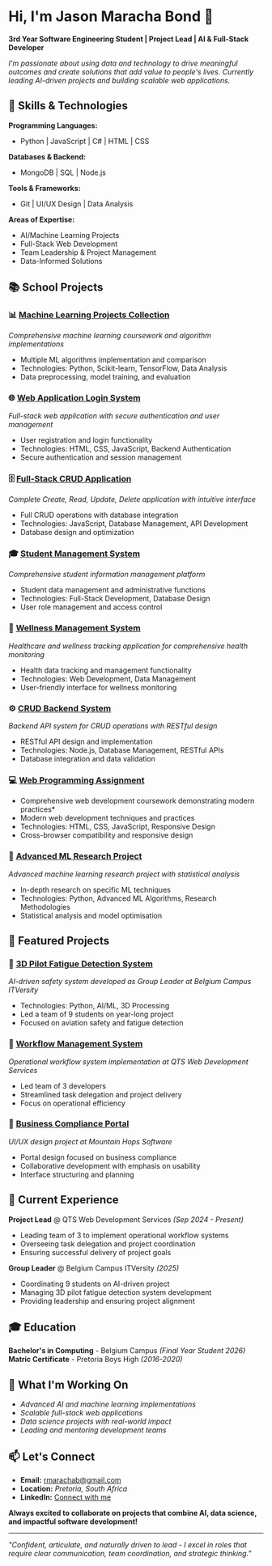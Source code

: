 # Hi, I'm Jason Maracha Bond 👋

**3rd Year Software Engineering Student | Project Lead | AI & Full-Stack Developer**

*I'm passionate about using data and technology to drive meaningful outcomes and create solutions that add value to people's lives. Currently leading AI-driven projects and building scalable web applications.*

## **🚀 Skills & Technologies**

**Programming Languages:**
- Python | JavaScript | C# | HTML | CSS

**Databases & Backend:**
- MongoDB | SQL | Node.js

**Tools & Frameworks:**
- Git | UI/UX Design | Data Analysis

**Areas of Expertise:**
- AI/Machine Learning Projects
- Full-Stack Web Development
- Team Leadership & Project Management
- Data-Informed Solutions

## **📚 School Projects**

### 📊 [Machine Learning Projects Collection](https://github.com/AnnMariDB/MLG382-Projects)
*Comprehensive machine learning coursework and algorithm implementations*
- Multiple ML algorithms implementation and comparison
- Technologies: Python, Scikit-learn, TensorFlow, Data Analysis
- Data preprocessing, model training, and evaluation

### 🌐 [Web Application Login System](https://github.com/EaglesNest-01/Milestone-1-Web-Application-Login-Registration-System)
*Full-stack web application with secure authentication and user management*
- User registration and login functionality
- Technologies: HTML, CSS, JavaScript, Backend Authentication
- Secure authentication and session management

### 🗄️ [Full-Stack CRUD Application](https://github.com/EaglesNest-01/CRUD-APP)
*Complete Create, Read, Update, Delete application with intuitive interface*
- Full CRUD operations with database integration
- Technologies: JavaScript, Database Management, API Development
- Database design and optimization

### 🎓 [Student Management System](https://github.com/EaglesNest-01/StudentManagemen...)
*Comprehensive student information management platform*
- Student data management and administrative functions
- Technologies: Full-Stack Development, Database Design
- User role management and access control

### 🏥 [Wellness Management System](https://github.com/EaglesNest-01/WellnessManageme...)
*Healthcare and wellness tracking application for comprehensive health monitoring*
- Health data tracking and management functionality
- Technologies: Web Development, Data Management
- User-friendly interface for wellness monitoring

### ⚙️ [CRUD Backend System](https://github.com/EaglesNest-01/crud-app-backend)
*Backend API system for CRUD operations with RESTful design*
- RESTful API design and implementation
- Technologies: Node.js, Database Management, RESTful APIs
- Database integration and data validation

### 💻 [Web Programming Assignment](https://github.com/jaderiley/WPR-Assignment)
- Comprehensive web development coursework demonstrating modern practices*
- Modern web development techniques and practices
- Technologies: HTML, CSS, JavaScript, Responsive Design
- Cross-browser compatibility and responsive design

### 🔬 [Advanced ML Research Project](https://github.com/AnnMariDB/MLG382-Project-Nr-2)
*Advanced machine learning research project with statistical analysis*
- In-depth research on specific ML techniques
- Technologies: Python, Advanced ML Algorithms, Research Methodologies
- Statistical analysis and model optimisation

## **📂 Featured Projects**

### 🤖 [3D Pilot Fatigue Detection System](https://github.com/username/pilot-fatigue-detection)
*AI-driven safety system developed as Group Leader at Belgium Campus ITVersity*
- Technologies: Python, AI/ML, 3D Processing
- Led a team of 9 students on year-long project
- Focused on aviation safety and fatigue detection

### 💼 [Workflow Management System](https://cleandrive.co.za)
*Operational workflow system implementation at QTS Web Development Services*
- Led team of 3 developers
- Streamlined task delegation and project delivery
- Focus on operational efficiency

### 🎨 [Business Compliance Portal](https://github.com/username/compliance-portal)
*UI/UX design project at Mountain Hops Software*
- Portal design focused on business compliance
- Collaborative development with emphasis on usability
- Interface structuring and planning

## **💼 Current Experience**

**Project Lead** @ QTS Web Development Services *(Sep 2024 - Present)*
- Leading team of 3 to implement operational workflow systems
- Overseeing task delegation and project coordination
- Ensuring successful delivery of project goals

**Group Leader** @ Belgium Campus ITVersity *(2025)*
- Coordinating 9 students on AI-driven project
- Managing 3D pilot fatigue detection system development
- Providing leadership and ensuring project alignment

## **🎓 Education**

**Bachelor's in Computing** - Belgium Campus *(Final Year Student 2026)*
**Matric Certificate** - Pretoria Boys High *(2016-2020)*

## **🌟 What I'm Working On**

- *Advanced AI and machine learning implementations*
- *Scalable full-stack web applications*
- *Data science projects with real-world impact*
- *Leading and mentoring development teams*

## **📫 Let's Connect**

- **Email:** rmarachab@gmail.com
- **Location:** *Pretoria, South Africa*
- **LinkedIn:** [Connect with me](https://www.linkedin.com/in/jason-maracha-bond-a39760255/)

**Always excited to collaborate on projects that combine AI, data science, and impactful software development!**

---
*"Confident, articulate, and naturally driven to lead - I excel in roles that require clear communication, team coordination, and strategic thinking."*
